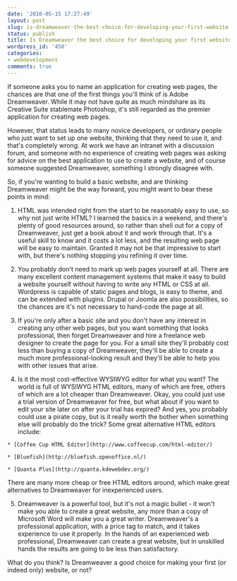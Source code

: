 ```yaml
---
date: '2010-05-15 17:27:49'
layout: post
slug: is-dreamweaver-the-best-choice-for-developing-your-first-website
status: publish
title: Is Dreamweaver the best choice for developing your first website?
wordpress_id: '450'
categories:
- webdevelopment
comments: true
---
```


If someone asks you to name an application for creating web pages, the chances are that one of the first things you'll think of is Adobe Dreamweaver. While it may not have quite as much mindshare as its Creative Suite stablemate Photoshop, it's still regarded as the premier application for creating web pages.

However, that status leads to many novice developers, or ordinary people who just want to set up one website, thinking that they need to use it, and that's completely wrong. At work we have an intranet with a discussion forum, and someone with no experience of creating web pages was asking for advice on the best application to use to create a website, and of course someone suggested Dreamweaver, something I strongly disagree with.

So, if you're wanting to build a basic website, and are thinking Dreamweaver might be the way forward, you might want to bear these points in mind:
	
  1. HTML was intended right from the start to be reasonably easy to use, so why not just write HTML? I learned the basics in a weekend, and there's plenty of good resources around, so rather than shell out for a copy of Dreamweaver, just get a book about it and work through that. It's a useful skill to know and it costs a lot less, and the resulting web page will be easy to maintain. Granted it may not be that impressive to start with, but there's nothing stopping you refining it over time.
	
  2. You probably don't need to mark up web pages yourself at all. There are many excellent content management systems that make it easy to build a website yourself without having to write any HTML or CSS at all. Wordpress is capable of static pages and blogs, is easy to theme, and can be extended with plugins. Drupal or Joomla are also possibilities, so the chances are it's not necessary to hand-code the page at all.

  3. If you're only after a basic site and you don't have any interest in creating any other web pages, but you want something that looks professional, then forget Dreamweaver and hire a freelance web designer to create the page for you. For a small site they'll probably cost less than buying a copy of Dreamweaver, they'll be able to create a much more professional-looking result and they'll be able to help you with other issues that arise.
	
  4. Is it the most cost-effective WYSIWYG editor for what you want? The world is full of WYSIWYG HTML editors, many of which are free, others of which are a lot cheaper than Dreamweaver. Okay, you could just use a trial version of Dreamweaver for free, but what about if you want to edit your site later on after your trial has expired? And yes, you probably could use a pirate copy, but is it really worth the bother when something else will probably do the trick? Some great alternative HTML editors include:

    * [Coffee Cup HTML Editor](http://www.coffeecup.com/html-editor/)
	
    * [Bluefish](http://bluefish.openoffice.nl/)
	
    * [Quanta Plus](http://quanta.kdewebdev.org/)

There are many more cheap or free HTML editors around, which make great alternatives to Dreamweaver for inexperienced users.

  5. Dreamweaver is a powerful tool, but it's not a magic bullet - it won't make you able to create a great website, any more than a copy of Microsoft Word will make you a great writer. Dreamweaver's a professional application, with a price tag to match, and it takes experience to use it properly. In the hands of an experienced web professional, Dreamweaver can create a great website, but in unskilled hands the results are going to be less than satisfactory.

What do you think? Is Dreamweaver a good choice for making your first (or indeed only) website, or not?
